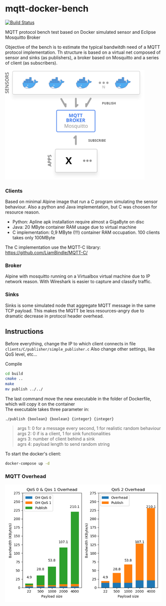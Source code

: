 # mqtt-docker-bench 
[![Build Status](https://travis-ci.org/simoberny/mqtt-docker-bench.svg?branch=master)](https://travis-ci.org/simoberny/mqtt-docker-bench)

MQTT protocol bench test based on Docker simulated sensor and Eclipse Mosquitto Broker

Objective of the bench is to estimate the typical bandwitdh need of a MQTT protocol implementation. 
Th structure is based on a virtual net composed of sensor and sinks (as publishers), a broker based on Mosquitto and a series of client (as subscribers).

<img src="https://github.com/simoberny/mqtt-docker-bench/blob/master/_report/images/struttura.png" width="450">

### Clients
Based on minimal Alpine image that run a C program simulating the sensor behaviour. 
Also a python and Java implementation, but C was choosen for resource reason. 

- Python: Apline apk installation require almost a GigaByte on disc
- Java: 20 MByte container RAM usage due to virtual machine
- C implementation: 0,9 MByte (!!!) container RAM occupation. 100 clients takes only 100MByte

The C implementation use the MQTT-C library: https://github.com/LiamBindle/MQTT-C/

### Broker
Alpine with mosquitto running on a Virtualbox virtual machine due to IP network reason. With Wireshark is easier to capture and classify traffic.

### Sinks
Sinks is some simulated node that aggregate MQTT message in the same TCP payload. This makes the MQTT be less resources-angry due to dramatic decrease in protocol header overhead. 


## Instructions
Before everything, change the IP to which client connects in file ``clients/C/publisher/simple_publisher.c``
Also change other settings, like QoS level, etc...

Compile

```bash
cd build  
cmake ..  
make  
mv publish ../../  
```

The last command move the new executable in the folder of Dockerfile, which will copy it on the container  
The executable takes three parameter in:

```
./publish {boolean} {boolean} {integer} {integer}
```
>args 1: 0 for a message every second, 1 for realistic random behaviour  
>args 2: 0 if is a client, 1 for sink functionalities  
>agrs 3: number of client behind a sink    
>agrs 4: payload length to send random string 

To start the docker's client: 

```bash
docker-compose up -d
```


### MQTT Overhead

![MQTT Overhead](https://github.com/simoberny/mqtt-docker-bench/blob/master/_report/images/payload.png)


